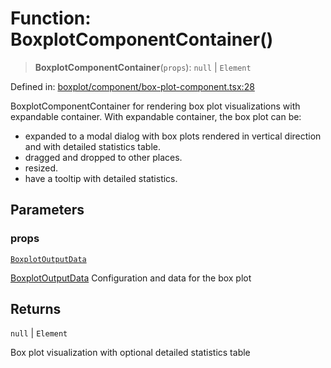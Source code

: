 # Function: BoxplotComponentContainer()

> **BoxplotComponentContainer**(`props`): `null` \| `Element`

Defined in: [boxplot/component/box-plot-component.tsx:28](https://github.com/GeoDaCenter/openassistant/blob/aa41155e698e0b65b1716140c0c14440cdd9d76a/packages/echarts/src/boxplot/component/box-plot-component.tsx#L28)

BoxplotComponentContainer for rendering box plot visualizations with expandable container.
With expandable container, the box plot can be:
- expanded to a modal dialog with box plots rendered in vertical direction and with detailed statistics table.
- dragged and dropped to other places.
- resized.
- have a tooltip with detailed statistics.

## Parameters

### props

[`BoxplotOutputData`](../type-aliases/BoxplotOutputData.md)

[BoxplotOutputData](../type-aliases/BoxplotOutputData.md) Configuration and data for the box plot

## Returns

`null` \| `Element`

Box plot visualization with optional detailed statistics table

